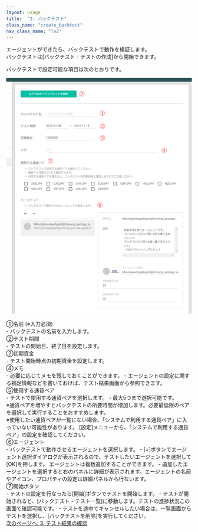 ```yaml
---
layout: usage
title:  "2. バックテスト"
class_name: "create_backtest"
nav_class_name: "lv2"
---
```


エージェントができたら、バックテストで動作を検証します。<br/>
バックテストは[バックテスト - テストの作成]から開始できます。


バックテストで設定可能な項目は次のとおりです。

![バックテスト作成画面](/images/usage/usage_02.png)

<div class="item">①名前 (※入力必須)</div>
- バックテストの名前を入力します。

<div class="item">②テスト期間</div>
- テストの開始日、終了日を設定します。

<div class="item">②初期資金</div>
- テスト開始時点の初期資金を設定します。


<div class="item">④メモ</div>
- 必要に応じてメモを残しておくことができます。
- エージェントの設定に関する補足情報などを書いておけば、テスト結果画面から参照できます。

<div class="item">⑤使用する通貨ペア</div>
- テストで使用する通貨ペアを選択します。
- 最大5つまで選択可能です。

<div class="warn">
※通貨ペアを増やすとバックテストの所要時間が増加します。必要最低限のペアを選択して実行することをおすすめします。
</div>

<div class="notice">
※使用したい通貨ペアが一覧にない場合、「システムで利用する通貨ペア」に入っていない可能性があります。
[設定]メニューから、「システムで利用する通貨ペア」の設定を確認してください。
</div>

<div class="item">⑥エージェント</div>
- バックテストで動作させるエージェントを選択します。
- [+]ボタンでエージェント選択ダイアログが表示されるので、テストしたいエージェントを選択して[OK]を押します。 エージェントは複数追加することができます。
- 追加したエージェントを選択すると右のパネルに詳細が表示されます。エージェントの名前やアイコン、プロパティの設定は詳細パネルから行ないます。


<div class="item">⑦開始ボタン</div>
- テストの設定を行なったら[開始]ボタンでテストを開始します。
- テストが開始されると、[バックテスト - テスト一覧]に移動します。テストの進捗状況この画面で確認可能です。
- テストを途中でキャンセルしたい場合は、一覧画面からテストを選択し、[バックテストを削除]を実行してください。


<div class="next">
  <a href="010300_analyze_backtest_result.html">次のページへ: 3. テスト結果の確認</a>
</div>
